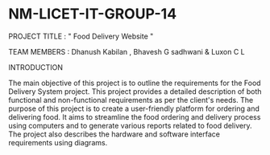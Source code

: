 # NM-LICET-IT-GROUP-14

PROJECT TITLE : " Food Delivery Website "

TEAM MEMBERS : Dhanush Kabilan , Bhavesh G sadhwani & Luxon C L

INTRODUCTION

The main objective of this project is to outline the requirements for the Food Delivery System
project. This project provides a detailed description of both functional and non-functional
requirements as per the client's needs. The purpose of this project is to create a user-friendly platform
for ordering and delivering food. It aims to streamline the food ordering and delivery process using
computers and to generate various reports related to food delivery. The project also describes the
hardware and software interface requirements using diagrams.
